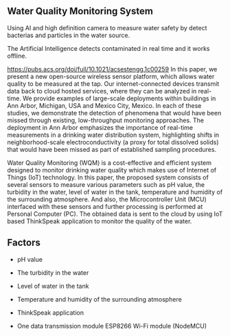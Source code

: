 ## Water Quality Monitoring System

Using AI and high definition camera to measure water safety by detect bacterias and particles in the water source.

The Artificial Intelligence detects contaminated in real time and it works offline.


https://pubs.acs.org/doi/full/10.1021/acsestengg.1c00259
In this paper, we present a new open-source wireless sensor platform, which allows water quality to be measured at the tap. Our internet-connected devices transmit data back to cloud hosted services, where they can be analyzed in real-time. We provide examples of large-scale deployments within buildings in Ann Arbor, Michigan, USA and Mexico City, Mexico. In each of these studies, we demonstrate the detection of phenomena that would have been missed through existing, low-throughput monitoring approaches. The deployment in Ann Arbor emphasizes the importance of real-time measurements in a drinking water distribution system, highlighting shifts in neighborhood-scale electroconductivity (a proxy for total dissolved solids) that would have been missed as part of established sampling procedures.


Water Quality Monitoring (WQM) is a cost-effective and efficient system designed to monitor drinking water quality which makes use of Internet of Things (IoT) technology. In this paper, the proposed system consists of several sensors to measure various parameters such as pH value, the turbidity in the water, level of water in the tank, temperature and humidity of the surrounding atmosphere. And also, the Microcontroller Unit (MCU) interfaced with these sensors and further processing is performed at Personal Computer (PC). The obtained data is sent to the cloud by using IoT based ThinkSpeak application to monitor the quality of the water.

## Factors
* pH value 
* The turbidity in the water
* Level of water in the tank
* Temperature and humidity of the surrounding atmosphere

* ThinkSpeak application
* One data transmission module ESP8266 Wi-Fi module (NodeMCU)
